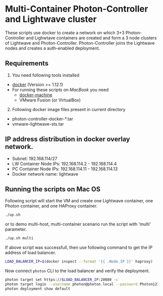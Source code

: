 # Multi-Container Photon-Controller and Lightwave cluster
These scripts use docker to create a network on which 3+3 Photon-Controller and Lighwtave containers
are created and form a 3 node clusters of Lightwave and Photon-Controller. Photon-Controller joins
the Lightwave nodes and creates a auth-enabled deployment.


## Requirements
1. You need following tools installed
  * [docker](https://docs.docker.com/engine/installation/) (Version >= 1.12.1)
  * For running these scripts on *MacBook* you need
    * [docker-machine](https://docs.docker.com/machine/install-machine/)
    * VMware Fusion (or VirtualBox)

2. Following docker image files present in current directory
  * photon-controller-docker-*.tar
  * vmware-lightwave-sts.tar

## IP address distribution in docker overlay network.

* Subnet: 192.168.114/27
* LW Container Node IPs: 192.168.114.2 - 192.168.114.4
* PC Container Node IPs: 192.168.114.11 - 192.168.114.13
* Docker network name: lightwave

## Running the scripts on Mac OS
Following script will start the VM and create one Lightwave container, one Photon container, and one HAProxy container.

```bash
./up.sh
```

or to demo multi-host, multi-container scenario run the script with 'multi' parameter.

```bash
./up.sh multi
```

If above script was successfull, then use following command to get the IP address of load balancer.

```bash
LOAD_BALANCER_IP=$(docker inspect --format '{{ .Node.IP }}' haproxy)
```

Now connect `photon` CLI to the load balancer and verify the deployment.

```bash
photon target set https://$LOAD_BALANCER_IP:28080 -c
photon target login --username photon@photon.local --password Photon123$
photon deployment show default
```
